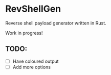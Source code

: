 # RevShellGen
Reverse shell payload generator written in Rust.

Work in progress!

## TODO:
- [ ] Have coloured output
- [ ] Add more options
